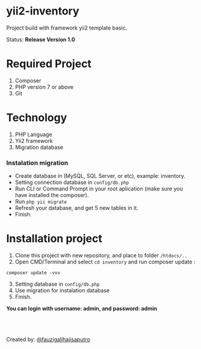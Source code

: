 # yii2-inventory
Project build with framework yii2 template basic.

Status: <b>Release Version 1.0</b>

# Required Project
1. Composer
2. PHP version 7 or above
3. Git

# Technology
1. PHP Language
2. Yii2 framework
3. Migration database
<h3>Instalation migration</h3>
<ul>
  <li>Create database in (MySQL, SQL Server, or etc), example: inventory.</li>
  <li>Setting connection database in <code>config/db.php</code></li>
  <li>Run CLI or Command Prompt in your root aplication (make sure you have installed the composer).</li>
  <li>Run <code>php yii migrate</code></li>
  <li>Refresh your database, and get 5 new tables in it.</li>
  <li>Finish.</li>
</ul>

# Installation project
1. Clone this project with new repository, and place to folder <code>/htdocs/..</code>
2. Open CMD/Terminal and select <code>cd inventory</code> and run composer update :
```
composer update -vvv
```
3. Setting database in <code>config/db.php</code>
4. Use migration for instalation database
5. Finish.

<b>You can login with username: admin, and password: admin</b> 

<br><br><br>Created by: <a href="https://www.instagram.com/fauzigalihajisaputro/">@fauzigalihajisaputro</a>
